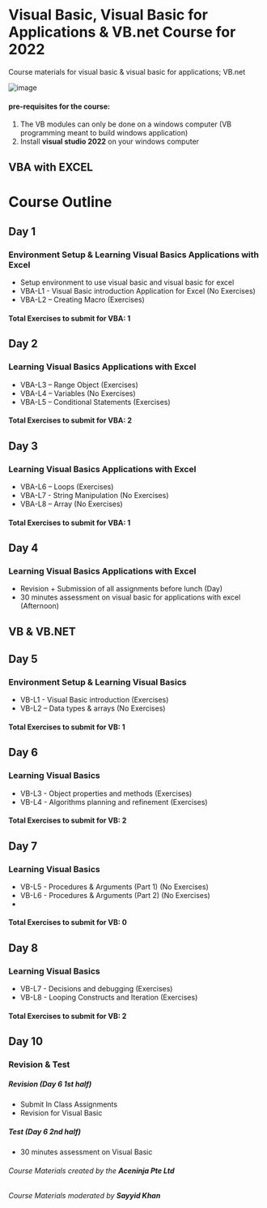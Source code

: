 # Visual Basic, Visual Basic for Applications & VB.net Course for 2022
Course materials for visual basic &amp; visual basic for applications; VB.net

![image](https://user-images.githubusercontent.com/22993048/109147028-80d6d380-779f-11eb-822b-4fd458ba3481.png)

#### pre-requisites for the course:
1. The VB modules can only be done on a windows computer (VB programming meant to build windows application)
2. Install **visual studio 2022** on your windows computer

## VBA with EXCEL

# Course Outline

## Day 1
### Environment Setup & Learning Visual Basics Applications with Excel

-	Setup environment to use visual basic and visual basic for excel
-	VBA-L1 - Visual Basic introduction Application for Excel (No Exercises)
-	VBA-L2 – Creating Macro (Exercises)

#### Total Exercises to submit for VBA: 1

## Day 2
### Learning Visual Basics Applications with Excel

- VBA-L3 – Range Object (Exercises)
-	VBA-L4 – Variables (No Exercises)
-	VBA-L5 – Conditional Statements (Exercises)


#### Total Exercises to submit for VBA: 2

## Day 3
### Learning Visual Basics Applications with Excel

-	VBA-L6 – Loops (Exercises)
-	VBA-L7 - String Manipulation (No Exercises)
-	VBA-L8 – Array (No Exercises)

#### Total Exercises to submit for VBA: 1

## Day 4
### Learning Visual Basics Applications with Excel

-	Revision + Submission of all assignments before lunch (Day)
-	30 minutes assessment on visual basic for applications with excel (Afternoon)

## VB & VB.NET

## Day 5
### Environment Setup & Learning Visual Basics

-	VB-L1 - Visual Basic introduction (Exercises)
-	VB-L2 – Data types & arrays (No Exercises)

#### Total Exercises to submit for VB: 1

## Day 6
### Learning Visual Basics

-	VB-L3 - Object properties and methods (Exercises)
-	VB-L4 - Algorithms planning and refinement (Exercises)

#### Total Exercises to submit for VB: 2

## Day 7
### Learning Visual Basics

-	VB-L5 - Procedures & Arguments (Part 1) (No Exercises)
-	VB-L6 - Procedures & Arguments (Part 2) (No Exercises)
-	
#### Total Exercises to submit for VB: 0

## Day 8
### Learning Visual Basics

-	VB-L7 - Decisions and debugging (Exercises)
-	VB-L8 - Looping Constructs and Iteration (Exercises)

#### Total Exercises to submit for VB: 2

## Day 10
### Revision & Test

##### Revision (Day 6 1st half)
-	Submit In Class Assignments
-	Revision for Visual Basic

##### Test (Day 6 2nd half)
-	30 minutes assessment on Visual Basic


###### Course Materials created by the **Aceninja Pte Ltd**
###### Course Materials moderated by **Sayyid Khan**
